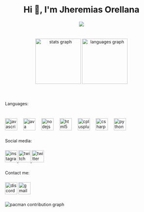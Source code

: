 <br clear="both">

<h1 align="center">Hi 👋, I'm Jheremias Orellana</h1>

###

<div align="center">
  <img src="https://visitor-badge.laobi.icu/badge?page_id=OrellanaJhermiasT.OrellanaJhermiasT&"  />
</div>

###

<br clear="both">

<div align="center">
  <img src="https://github-readme-stats.vercel.app/api?username=OrellanaJhermiasT&hide_title=false&hide_rank=false&show_icons=true&include_all_commits=true&count_private=true&disable_animations=false&theme=tokyonight&locale=en&hide_border=false&order=1" height="150" alt="stats graph"  />
  <img src="https://github-readme-stats.vercel.app/api/top-langs?username=OrellanaJhermiasT&locale=en&hide_title=false&layout=compact&card_width=320&langs_count=5&theme=tokyonight&hide_border=false&order=2" height="150" alt="languages graph"  />
</div>

###

<br clear="both">

<p align="left">Languages:</p>

###

<br clear="both">

<div align="left">
  <img src="https://cdn.jsdelivr.net/gh/devicons/devicon/icons/javascript/javascript-plain.svg" height="40" alt="javascript logo"  />
  <img width="12" />
  <img src="https://cdn.jsdelivr.net/gh/devicons/devicon/icons/java/java-original-wordmark.svg" height="40" alt="java logo"  />
  <img width="12" />
  <img src="https://cdn.jsdelivr.net/gh/devicons/devicon/icons/nodejs/nodejs-original.svg" height="40" alt="nodejs logo"  />
  <img width="12" />
  <img src="https://cdn.jsdelivr.net/gh/devicons/devicon/icons/html5/html5-original.svg" height="40" alt="html5 logo"  />
  <img width="12" />
  <img src="https://cdn.jsdelivr.net/gh/devicons/devicon/icons/cplusplus/cplusplus-original.svg" height="40" alt="cplusplus logo"  />
  <img width="12" />
  <img src="https://cdn.jsdelivr.net/gh/devicons/devicon/icons/csharp/csharp-original.svg" height="40" alt="csharp logo"  />
  <img width="12" />
  <img src="https://cdn.jsdelivr.net/gh/devicons/devicon/icons/python/python-original.svg" height="40" alt="python logo"  />
</div>

###

<p align="left">Social media:</p>

###

<div align="left">
  <a href="https://www.instagram.com/orejhz" target="_blank">
    <img src="https://img.shields.io/static/v1?message=Instagram&logo=instagram&label=&color=E4405F&logoColor=white&labelColor=&style=for-the-badge" height="40" alt="instagram logo"  />
  </a>
  <a href="https://www.twitch.tv/d4rkrain" target="_blank">
    <img src="https://img.shields.io/static/v1?message=Twitch&logo=twitch&label=&color=9146FF&logoColor=white&labelColor=&style=for-the-badge" height="40" alt="twitch logo"  />
  </a>
  <a href="https://x.com/D4rkr4inTtv" target="_blank">
    <img src="https://img.shields.io/static/v1?message=Twitter&logo=twitter&label=&color=1DA1F2&logoColor=white&labelColor=&style=for-the-badge" height="40" alt="twitter logo"  />
  </a>
</div>

###

<p align="left">Contact me:</p>

###

<div align="left">
  <img src="https://img.shields.io/static/v1?message=d4rkr4in&logo=discord&label=&color=7289DA&logoColor=white&labelColor=&style=for-the-badge" height="40" alt="discord logo"  />
  <img src="https://img.shields.io/static/v1?message=orellanajheremiast&logo=gmail&label=&color=D14836&logoColor=white&labelColor=&style=for-the-badge" height="40" alt="gmail logo"  />
</div>

###

<picture>
  <source media="(prefers-color-scheme: dark)" srcset="https://raw.githubusercontent.com/OrellanaJhermiasT/OrellanaJhermiasT/output/pacman-contribution-graph-dark.svg">
  <source media="(prefers-color-scheme: light)" srcset="https://raw.githubusercontent.com/OrellanaJhermiasT/OrellanaJhermiasT/output/pacman-contribution-graph.svg">
  <img alt="pacman contribution graph" src="https://raw.githubusercontent.com/OrellanaJhermiasT/OrellanaJhermiasT/output/pacman-contribution-graph.svg">
</picture>

###


